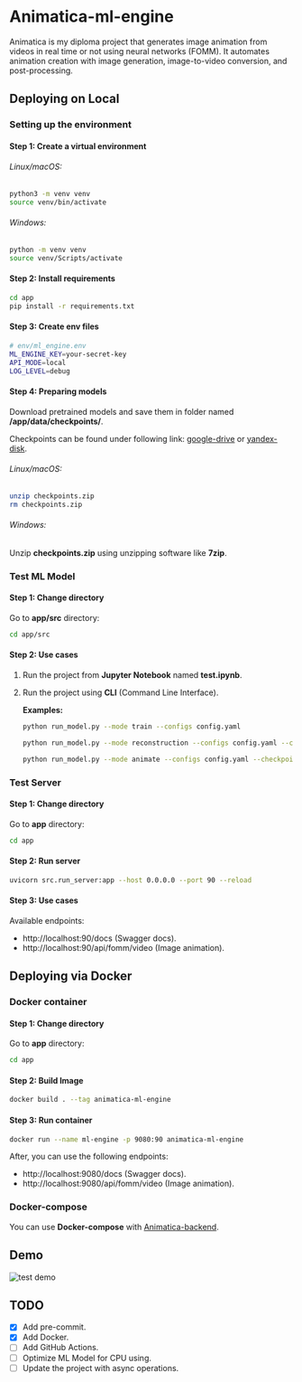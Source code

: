 # Animatica-ml-engine
Animatica is my diploma project that generates image animation from videos in real time or not using neural networks (FOMM).
It automates animation creation with image generation, image-to-video conversion, and post-processing.

## Deploying on Local

### Setting up the environment

#### Step 1: Create a virtual environment

###### *Linux/macOS:*

```bash
python3 -m venv venv
source venv/bin/activate
```

###### *Windows:*

```bash
python -m venv venv
source venv/Scripts/activate
```

#### Step 2: Install requirements

```bash
cd app
pip install -r requirements.txt
```

#### Step 3: Create env files

```bash
# env/ml_engine.env
ML_ENGINE_KEY=your-secret-key
API_MODE=local
LOG_LEVEL=debug
```

#### Step 4: Preparing models

Download pretrained models and save them in folder named __/app/data/checkpoints/__.

Checkpoints can be found under following link: 
[google-drive](https://drive.google.com/drive/folders/1PyQJmkdCsAkOYwUyaj_l-l0as-iLDgeH)
 or [yandex-disk](https://disk.yandex.ru/d/lEw8uRm140L_eQ).

###### *Linux/macOS:*

```bash
unzip checkpoints.zip
rm checkpoints.zip
```

###### *Windows:*

Unzip __checkpoints.zip__ using unzipping software like __7zip__.


### Test ML Model

#### Step 1: Change directory

Go to **app/src** directory:

```bash
cd app/src
```

#### Step 2: Use cases

1. Run the project from __Jupyter Notebook__ named __test.ipynb__.
2. Run the project using __CLI__ (Command Line Interface).

    __Examples:__

   ```bash
   python run_model.py --mode train --configs config.yaml
   ```
   ```bash
   python run_model.py --mode reconstruction --configs config.yaml --checkpoint path/to/ckpt
   ```
   ```bash
   python run_model.py --mode animate --configs config.yaml --checkpoint path/to/ckpt
   ```

### Test Server

#### Step 1: Change directory

Go to **app** directory:

```bash
cd app
```

#### Step 2: Run server

```bash
uvicorn src.run_server:app --host 0.0.0.0 --port 90 --reload 
```

#### Step 3: Use cases

Available endpoints:
- http://localhost:90/docs (Swagger docs).
- http://localhost:90/api/fomm/video (Image animation).

## Deploying via Docker

### Docker container

#### Step 1: Change directory

Go to **app** directory:

```bash
cd app
```

#### Step 2: Build Image

```bash
docker build . --tag animatica-ml-engine
```

#### Step 3: Run container

```bash
docker run --name ml-engine -p 9080:90 animatica-ml-engine 
```

After, you can use the following endpoints:
- http://localhost:9080/docs (Swagger docs).
- http://localhost:9080/api/fomm/video (Image animation).

### Docker-compose

You can use __Docker-compose__ with [Animatica-backend](https://github.com/kefirchk/Animatica-backend).

## Demo

![test demo](docs/demo.gif)

## TODO
- [x] Add pre-commit.
- [x] Add Docker.
- [ ] Add GitHub Actions.
- [ ] Optimize ML Model for CPU using.
- [ ] Update the project with async operations.
